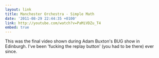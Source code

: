 ```yaml
---
layout: link
title: Manchester Orchestra - Simple Math
date: '2011-08-29 22:44:35 +0100'
link: http://youtube.com/watch?v=PaMiVDZu_T4
embed: true
---
```

This was the final video shown during Adam Buxton's BUG show in Edinburgh. I've been 'fucking the replay button' (you had to be there) ever since.
